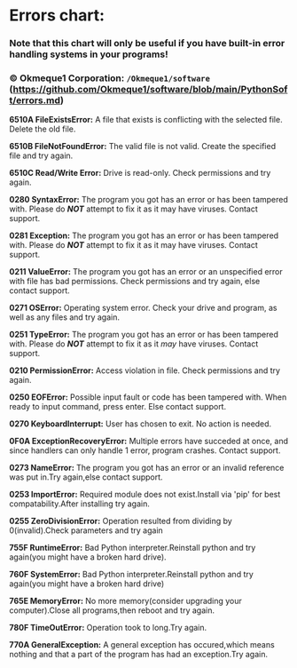 # Errors chart:

### Note that this chart will only be useful if you have built-in error handling systems in your programs!
### © Okmeque1 Corporation: `/Okmeque1/software` (https://github.com/Okmeque1/software/blob/main/PythonSoft/errors.md)

**6510A FileExistsError:** A file that exists is conflicting with the selected file. Delete the old file.

**6510B FileNotFoundError:** The valid file is not valid. Create the specified file and try again.

**6510C Read/Write Error:** Drive is read-only. Check permissions and try again.

**0280 SyntaxError:** The program you got has an error or has been tampered with. Please do ***NOT*** attempt to fix it as it may have viruses. Contact support.

**0281 Exception:** The program you got has an error or has been tampered with. Please do ***NOT*** attempt to fix it as it may have viruses. Contact support.

**0211 ValueError:** The program you got has an error or an unspecified error with file has bad permissions. Check permissions and try again, else contact support.

**0271 OSError:** Operating system error. Check your drive and program, as well as any files and try again.

**0251 TypeError:** The program you got has an error or has been tampered with. Please do ***NOT*** attempt to fix it as it *may* have viruses. Contact support.

**0210 PermissionError:** Access violation in file. Check permissions and try again.

**0250 EOFError:** Possible input fault or code has been tampered with. When ready to input command, press enter. Else contact support.

**0270 KeyboardInterrupt:** User has chosen to exit. No action is needed.

**0F0A ExceptionRecoveryError:** Multiple errors have succeded at once, and since handlers can only handle 1 error, program crashes. Contact support.

**0273 NameError:** The program you got has an error or an invalid reference was put in.Try again,else contact support.

**0253 ImportError:** Required module does not exist.Install via 'pip' for best compatability.After installing try again.

**0255 ZeroDivisionError:** Operation resulted from dividing by 0(invalid).Check parameters and try again

**755F RuntimeError:** Bad Python interpreter.Reinstall python and try again(you might have a broken hard drive).

**760F SystemError:** Bad Python interpreter.Reinstall python and try again(you might have a broken hard drive)

**765E MemoryError:** No more memory(consider upgrading your computer).Close all programs,then reboot and try again.

**780F TimeOutError:** Operation took to long.Try again.

**770A GeneralException:** A general exception has occured,which means nothing and that a part of the program has had an exception.Try again.

